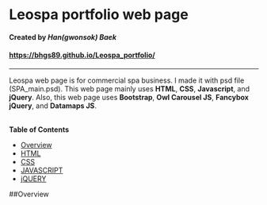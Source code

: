 # Leospa portfolio web page

#### Created by _Han(gwonsok) Baek_

#### https://bhgs89.github.io/Leospa_portfolio/

---

Leospa web page is for commercial spa business. I made it with psd file (SPA_main.psd).
This web page mainly uses **HTML**, **CSS**, **Javascript**, and **jQuery**.
Also, this web page uses **Bootstrap**, **Owl Carousel JS**, **Fancybox jQuery**, and **Datamaps JS**.  
<br />

**Table of Contents**

- [Overview](#overview)
- [HTML](#html)
- [CSS](#css)
- [JAVASCRIPT](#javascript)
- [jQUERY](#jquery)

##Overview

###
